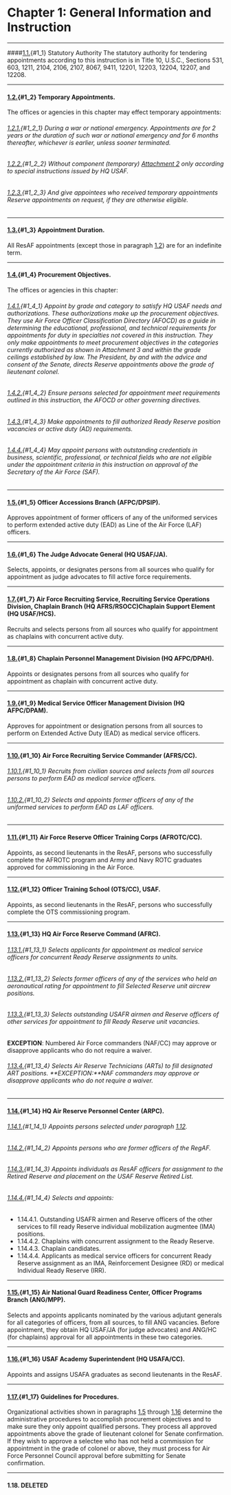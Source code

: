 # Chapter 1: General Information and Instruction
---

####[1.1.](#1_1){#1_1} Statutory Authority 
The statutory authority for tendering appointments according to this instruction is in Title 10, U.S.C., Sections 531, 603, 1211, 2104, 2106, 2107, 8067, 9411, 12201, 12203, 12204, 12207, and 12208. 

---
#### [1.2.](#1_2){#1_2} Temporary Appointments. 
The offices or agencies in this chapter may effect temporary appointments:

###### [1.2.1.](#1_2_1){#1_2_1} During a war or national emergency. Appointments are for 2 years or the duration of such war or national emergency and for 6 months thereafter, whichever is earlier, unless sooner terminated. 

###### [1.2.2.](#1_2_2){#1_2_2} Without component (temporary) [Attachment 2](./attachments/attachment2.md) only according to special instructions issued by HQ USAF. 

###### [1.2.3.](#1_2_3){#1_2_3} And give appointees who received temporary appointments Reserve appointments on request, if they are otherwise eligible. 

---

#### [1.3.](#1_3){#1_3} Appointment Duration.
All ResAF appointments (except those in paragraph [1.2](#1_2)) are for an indefinite term. 

---

#### [1.4.](#1_4){#1_4} Procurement Objectives.
The offices or agencies in this chapter: 

###### [1.4.1.](#1_4_1){#1_4_1} Appoint by grade and category to satisfy HQ USAF needs and authorizations. These authorizations make up the procurement objectives. They use Air Force Officer Classification Directory (AFOCD) as a guide in determining the educational, professional, and technical requirements for appointments for duty in specialties not covered in this instruction. They only make appointments to meet procurement objectives in the categories currently authorized as shown in Attachment 3 and within the grade ceilings established by law. The President, by and with the advice and consent of the Senate, directs Reserve appointments above the grade of lieutenant colonel.

###### [1.4.2.](#1_4_2){#1_4_2} Ensure persons selected for appointment meet requirements outlined in this instruction, the AFOCD or other governing directives. 

###### [1.4.3.](#1_4_3){#1_4_3} Make appointments to fill authorized Ready Reserve position vacancies or active duty (AD) requirements. 

###### [1.4.4.](#1_4_4){#1_4_4} May appoint persons with outstanding credentials in business, scientific, professional, or technical fields who are not eligible under the appointment criteria in this instruction on approval of the Secretary of the Air Force (SAF). 

---


#### [1.5.](#1_5){#1_5} Officer Accessions Branch (AFPC/DPSIP).
Approves appointment of former officers of any of the uniformed services to perform extended active duty (EAD) as Line of the Air Force (LAF) officers.

---

#### [1.6.](#1_6){#1_6} The Judge Advocate General (HQ USAF/JA).
Selects, appoints, or designates persons from all sources who qualify for appointment as judge advocates to fill active force requirements. 

---

#### [1.7.](#1_7){#1_7} Air Force Recruiting Service, Recruiting Service Operations Division, Chaplain Branch (HQ AFRS/RSOCC)Chaplain Support Element (HQ USAF/HCS).
Recruits and selects persons from all sources who qualify for appointment as chaplains with concurrent active duty. 

---

#### [1.8.](#1_8){#1_8} Chaplain Personnel Management Division (HQ AFPC/DPAH).
Appoints or designates persons from all sources who qualify for appointment as chaplain with concurrent active duty. 

---

#### [1.9.](#1_9){#1_9} Medical Service Officer Management Division (HQ AFPC/DPAM).
Approves for appointment or designation persons from all sources to perform on Extended Active Duty (EAD) as medical service officers. 

---

#### [1.10.](#1_10){#1_10} Air Force Recruiting Service Commander (AFRS/CC).

###### [1.10.1.](#1_10_1){#1_10_1} Recruits from civilian sources and selects from all sources persons to perform EAD as medical service officers.

###### [1.10.2.](#1_10_2){#1_10_2} Selects and appoints former officers of any of the uniformed services to perform EAD as LAF officers.

---

#### [1.11.](#1_11){#1_11} Air Force Reserve Officer Training Corps (AFROTC/CC).
Appoints, as second lieutenants in the ResAF, persons who successfully complete the AFROTC program and Army and Navy ROTC graduates approved for commissioning in the Air Force. 

---

#### [1.12.](#1_12){#1_12} Officer Training School (OTS/CC), USAF.
Appoints, as second lieutenants in the ResAF, persons who successfully complete the OTS commissioning program. 

---

#### [1.13.](#1_13){#1_13} HQ Air Force Reserve Command (AFRC).
###### [1.13.1.](#1_13_1){#1_13_1} Selects applicants for appointment as medical service officers for concurrent Ready Reserve assignments to units. 
###### [1.13.2.](#1_13_2){#1_13_2} Selects former officers of any of the services who held an aeronautical rating for appointment to fill Selected Reserve unit aircrew positions. 
###### [1.13.3.](#1_13_3){#1_13_3} Selects outstanding USAFR airmen and Reserve officers of other services for appointment to fill Ready Reserve unit vacancies. 
**EXCEPTION**: Numbered Air Force commanders (NAF/CC) may approve or disapprove applicants who do not require a waiver. 
###### [1.13.4.](#1_13_4){#1_13_4} Selects Air Reserve Technicians (ARTs) to fill designated ART positions. **EXCEPTION:**NAF commanders may approve or disapprove applicants who do not require a waiver. 

---
#### [1.14.](#1_14){#1_14} HQ Air Reserve Personnel Center (ARPC).
###### [1.14.1.](#1_14_1){#1_14_1} Appoints persons selected under paragraph [1.12](#1_12). 
###### [1.14.2.](#1_14_2){#1_14_2} Appoints persons who are former officers of the RegAF. 
###### [1.14.3.](#1_14_3){#1_14_3} Appoints individuals as ResAF officers for assignment to the Retired Reserve and placement on the USAF Reserve Retired List. 
###### [1.14.4.](#1_14_4){#1_14_4} Selects and appoints:
+ 1.14.4.1. Outstanding USAFR airmen and Reserve officers of the other services to fill ready Reserve individual mobilization augmentee (IMA) positions. 
+ 1.14.4.2. Chaplains with concurrent assignment to the Ready Reserve. 
+ 1.14.4.3. Chaplain candidates. 
+ 1.14.4.4. Applicants as medical service officers for concurrent Ready Reserve assignment as an IMA, Reinforcement Designee (RD) or medical Individual Ready Reserve (IRR). 

---

#### [1.15.](#1_15){#1_15} Air National Guard Readiness Center, Officer Programs Branch (ANG/MPP).
Selects and appoints applicants nominated by the various adjutant generals for all categories of officers, from all sources, to fill ANG vacancies. Before appointment, they obtain HQ USAF/JA (for judge advocates) and ANG/HC (for chaplains) approval for all appointments in these two categories. 

---

#### [1.16.](#1_16){#1_16} USAF Academy Superintendent (HQ USAFA/CC).
Appoints and assigns USAFA graduates as second lieutenants in the ResAF.

---

#### [1.17.](#1_17){#1_17} Guidelines for Procedures.
Organizational activities shown in paragraphs [1.5](#1_5) through [1.16](#1_16) determine the administrative procedures to accomplish procurement objectives and to make sure they only appoint qualified persons. They process all approved appointments above the grade of lieutenant colonel for Senate confirmation. If they wish to approve a selectee who has not held a commission for appointment in the grade of colonel or above, they must process for Air Force Personnel Council approval before submitting for Senate confirmation. 

---

#### 1.18. DELETED